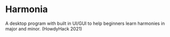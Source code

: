 # Harmonia
A desktop program with built in UI/GUI to help beginners learn harmonies in major and minor. (HowdyHack 2021)
